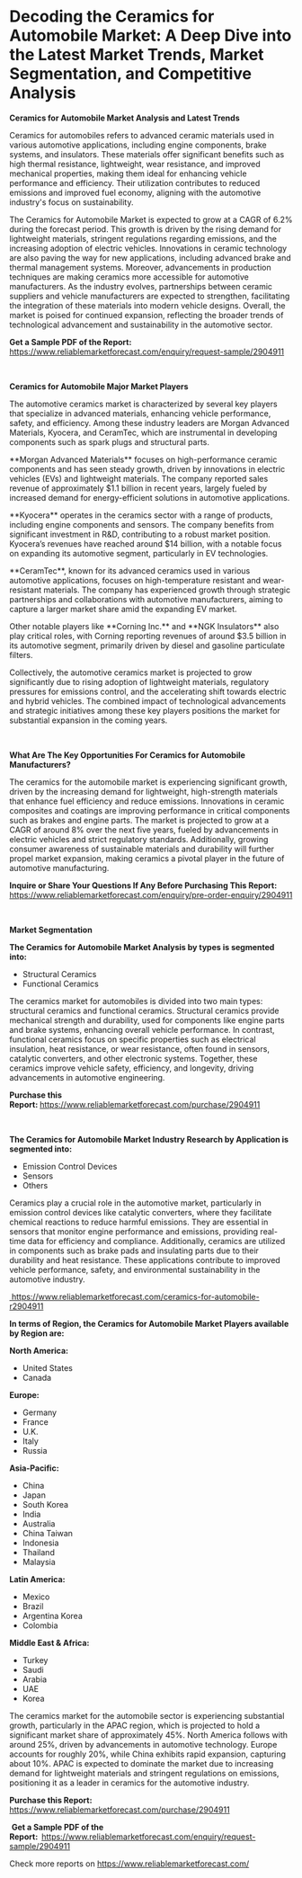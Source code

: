 <p><h1>Decoding the Ceramics for Automobile Market: A Deep Dive into the Latest Market Trends, Market Segmentation, and Competitive Analysis</h1></p><p><strong>Ceramics for Automobile Market Analysis and Latest Trends</strong></p>
<p><p>Ceramics for automobiles refers to advanced ceramic materials used in various automotive applications, including engine components, brake systems, and insulators. These materials offer significant benefits such as high thermal resistance, lightweight, wear resistance, and improved mechanical properties, making them ideal for enhancing vehicle performance and efficiency. Their utilization contributes to reduced emissions and improved fuel economy, aligning with the automotive industry's focus on sustainability.</p><p>The Ceramics for Automobile Market is expected to grow at a CAGR of 6.2% during the forecast period. This growth is driven by the rising demand for lightweight materials, stringent regulations regarding emissions, and the increasing adoption of electric vehicles. Innovations in ceramic technology are also paving the way for new applications, including advanced brake and thermal management systems. Moreover, advancements in production techniques are making ceramics more accessible for automotive manufacturers. As the industry evolves, partnerships between ceramic suppliers and vehicle manufacturers are expected to strengthen, facilitating the integration of these materials into modern vehicle designs. Overall, the market is poised for continued expansion, reflecting the broader trends of technological advancement and sustainability in the automotive sector.</p></p>
<p><strong>Get a Sample PDF of the Report:&nbsp;</strong> <a href="https://www.reliablemarketforecast.com/enquiry/request-sample/2904911?utm_campaign=3197&utm_medium=2&utm_source=Github&utm_content=ia&utm_term=12032025&utm_id=ceramics-for-automobile">https://www.reliablemarketforecast.com/enquiry/request-sample/2904911</a></p>
<p>&nbsp;</p>
<p><strong>Ceramics for Automobile Major Market Players</strong></p>
<p><p>The automotive ceramics market is characterized by several key players that specialize in advanced materials, enhancing vehicle performance, safety, and efficiency. Among these industry leaders are Morgan Advanced Materials, Kyocera, and CeramTec, which are instrumental in developing components such as spark plugs and structural parts.</p><p>**Morgan Advanced Materials** focuses on high-performance ceramic components and has seen steady growth, driven by innovations in electric vehicles (EVs) and lightweight materials. The company reported sales revenue of approximately $1.1 billion in recent years, largely fueled by increased demand for energy-efficient solutions in automotive applications.</p><p>**Kyocera** operates in the ceramics sector with a range of products, including engine components and sensors. The company benefits from significant investment in R&D, contributing to a robust market position. Kyocera’s revenues have reached around $14 billion, with a notable focus on expanding its automotive segment, particularly in EV technologies.</p><p>**CeramTec**, known for its advanced ceramics used in various automotive applications, focuses on high-temperature resistant and wear-resistant materials. The company has experienced growth through strategic partnerships and collaborations with automotive manufacturers, aiming to capture a larger market share amid the expanding EV market.</p><p>Other notable players like **Corning Inc.** and **NGK Insulators** also play critical roles, with Corning reporting revenues of around $3.5 billion in its automotive segment, primarily driven by diesel and gasoline particulate filters.</p><p>Collectively, the automotive ceramics market is projected to grow significantly due to rising adoption of lightweight materials, regulatory pressures for emissions control, and the accelerating shift towards electric and hybrid vehicles. The combined impact of technological advancements and strategic initiatives among these key players positions the market for substantial expansion in the coming years.</p></p>
<p>&nbsp;</p>
<p><strong>What Are The Key Opportunities For Ceramics for Automobile Manufacturers?</strong></p>
<p><p>The ceramics for the automobile market is experiencing significant growth, driven by the increasing demand for lightweight, high-strength materials that enhance fuel efficiency and reduce emissions. Innovations in ceramic composites and coatings are improving performance in critical components such as brakes and engine parts. The market is projected to grow at a CAGR of around 8% over the next five years, fueled by advancements in electric vehicles and strict regulatory standards. Additionally, growing consumer awareness of sustainable materials and durability will further propel market expansion, making ceramics a pivotal player in the future of automotive manufacturing.</p></p>
<p><strong>Inquire or Share Your Questions If Any Before Purchasing This Report:</strong> <a href="https://www.reliablemarketforecast.com/enquiry/pre-order-enquiry/2904911?utm_campaign=3197&utm_medium=2&utm_source=Github&utm_content=ia&utm_term=12032025&utm_id=ceramics-for-automobile">https://www.reliablemarketforecast.com/enquiry/pre-order-enquiry/2904911</a></p>
<p>&nbsp;</p>
<p><strong>Market Segmentation</strong></p>
<p><strong>The Ceramics for Automobile Market Analysis by types is segmented into:</strong></p>
<p><ul><li>Structural Ceramics</li><li>Functional Ceramics</li></ul></p>
<p><p>The ceramics market for automobiles is divided into two main types: structural ceramics and functional ceramics. Structural ceramics provide mechanical strength and durability, used for components like engine parts and brake systems, enhancing overall vehicle performance. In contrast, functional ceramics focus on specific properties such as electrical insulation, heat resistance, or wear resistance, often found in sensors, catalytic converters, and other electronic systems. Together, these ceramics improve vehicle safety, efficiency, and longevity, driving advancements in automotive engineering.</p></p>
<p><strong>Purchase this Report:&nbsp;</strong><a href="https://www.reliablemarketforecast.com/purchase/2904911?utm_campaign=3197&utm_medium=2&utm_source=Github&utm_content=ia&utm_term=12032025&utm_id=ceramics-for-automobile">https://www.reliablemarketforecast.com/purchase/2904911</a></p>
<p>&nbsp;</p>
<p><strong>The Ceramics for Automobile Market Industry Research by Application is segmented into:</strong></p>
<p><ul><li>Emission Control Devices</li><li>Sensors</li><li>Others</li></ul></p>
<p><p>Ceramics play a crucial role in the automotive market, particularly in emission control devices like catalytic converters, where they facilitate chemical reactions to reduce harmful emissions. They are essential in sensors that monitor engine performance and emissions, providing real-time data for efficiency and compliance. Additionally, ceramics are utilized in components such as brake pads and insulating parts due to their durability and heat resistance. These applications contribute to improved vehicle performance, safety, and environmental sustainability in the automotive industry.</p></p>
<p><a href="https://www.reliablemarketforecast.com/ceramics-for-automobile-r2904911?utm_campaign=3197&utm_medium=2&utm_source=Github&utm_content=ia&utm_term=12032025&utm_id=ceramics-for-automobile">&nbsp;https://www.reliablemarketforecast.com/ceramics-for-automobile-r2904911</a></p>
<p><strong>In terms of Region, the Ceramics for Automobile Market Players available by Region are:</strong></p>
<p>
    <p> <strong> North America: </strong>
        <ul>
            <li>United States</li>
            <li>Canada</li>
        </ul>
        </p> 
    <p> <strong> Europe: </strong>
        <ul>
            <li>Germany</li>
            <li>France</li>
            <li>U.K.</li>
            <li>Italy</li>
            <li>Russia</li>
        </ul>
        </p> 
    <p> <strong> Asia-Pacific: </strong>
        <ul>
            <li>China</li>
            <li>Japan</li>
            <li>South Korea</li>
            <li>India</li>
            <li>Australia</li>
            <li>China Taiwan</li>
            <li>Indonesia</li>
            <li>Thailand</li>
            <li>Malaysia</li>
        </ul>
        </p> 
    <p> <strong> Latin America: </strong>
        <ul>
            <li>Mexico</li>
            <li>Brazil</li>
            <li>Argentina Korea</li>
            <li>Colombia</li>
        </ul>
        </p> 
    <p> <strong> Middle East & Africa: </strong>
        <ul>
            <li>Turkey</li>
            <li>Saudi</li>
            <li>Arabia</li>
            <li>UAE</li>
            <li>Korea</li>
        </ul>
    </p>
    </p>
<p><p>The ceramics market for the automobile sector is experiencing substantial growth, particularly in the APAC region, which is projected to hold a significant market share of approximately 45%. North America follows with around 25%, driven by advancements in automotive technology. Europe accounts for roughly 20%, while China exhibits rapid expansion, capturing about 10%. APAC is expected to dominate the market due to increasing demand for lightweight materials and stringent regulations on emissions, positioning it as a leader in ceramics for the automotive industry.</p></p>
<p><strong>Purchase this Report: </strong><a href="https://www.reliablemarketforecast.com/purchase/2904911?utm_campaign=3197&utm_medium=2&utm_source=Github&utm_content=ia&utm_term=12032025&utm_id=ceramics-for-automobile">https://www.reliablemarketforecast.com/purchase/2904911</a></p>
<p>&nbsp;<strong>Get a Sample PDF of the Report:&nbsp;&nbsp;</strong><a href="https://www.reliablemarketforecast.com/enquiry/request-sample/2904911?utm_campaign=3197&utm_medium=2&utm_source=Github&utm_content=ia&utm_term=12032025&utm_id=ceramics-for-automobile">https://www.reliablemarketforecast.com/enquiry/request-sample/2904911</a></p>
<p><strong></strong></p>
<p>Check more reports on <a href="https://www.reliablemarketforecast.com/?utm_campaign=3197&utm_medium=2&utm_source=Github&utm_content=ia&utm_term=12032025&utm_id=ceramics-for-automobile">https://www.reliablemarketforecast.com/</a></p>
